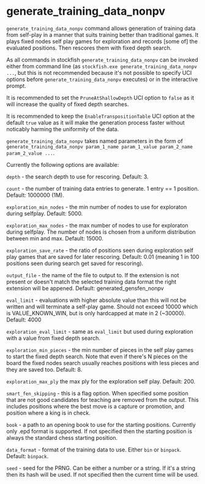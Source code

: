 # generate_training_data_nonpv

`generate_training_data_nonpv` command allows generation of training data from self-play in a manner that suits training better than traditional games. It plays fixed nodes self play games for exploration and records [some of] the evaluated positions. Then rescores them with fixed depth search.

As all commands in stockfish `generate_training_data_nonpv` can be invoked either from command line (as `stockfish.exe generate_training_data_nonpv ...`, but this is not recommended because it's not possible to specify UCI options before `generate_training_data_nonpv` executes) or in the interactive prompt.

It is recommended to set the `PruneAtShallowDepth` UCI option to `false` as it will increase the quality of fixed depth searches.

It is recommended to keep the `EnableTranspositionTable` UCI option at the default `true` value as it will make the generation process faster without noticably harming the uniformity of the data.

`generate_training_data_nonpv` takes named parameters in the form of `generate_training_data_nonpv param_1_name param_1_value param_2_name param_2_value ...`.

Currently the following options are available:

`depth` - the search depth to use for rescoring. Default: 3.

`count` - the number of training data entries to generate. 1 entry == 1 position. Default: 1000000 (1M).

`exploration_min_nodes` - the min number of nodes to use for exploraton during selfplay. Default: 5000.

`exploration_max_nodes` - the max number of nodes to use for exploraton during selfplay. The number of nodes is chosen from a uniform distribution between min and max. Default: 15000.

`exploration_save_rate` - the ratio of positions seen during exploration self play games that are saved for later rescoring. Default: 0.01 (meaning 1 in 100 positions seen during search get saved for rescoring).

`output_file` - the name of the file to output to. If the extension is not present or doesn't match the selected training data format the right extension will be appened. Default: generated_gensfen_nonpv

`eval_limit` - evaluations with higher absolute value than this will not be written and will terminate a self-play game. Should not exceed 10000 which is VALUE_KNOWN_WIN, but is only hardcapped at mate in 2 (\~30000). Default: 4000

`exploration_eval_limit` - same as `eval_limit` but used during exploration with a value from fixed depth search.

`exploration_min_pieces` - the min number of pieces in the self play games to start the fixed depth search. Note that even if there's N pieces on the board the fixed nodes search usually reaches positions with less pieces and they are saved too. Default: 8.

`exploration_max_ply` the max ply for the exploration self play. Default: 200.

`smart_fen_skipping` - this is a flag option. When specified some position that are not good candidates for teaching are removed from the output. This includes positions where the best move is a capture or promotion, and position where a king is in check.

`book` - a path to an opening book to use for the starting positions. Currently only .epd format is supported. If not specified then the starting position is always the standard chess starting position.

`data_format` - format of the training data to use. Either `bin` or `binpack`. Default: `binpack`.

`seed` - seed for the PRNG. Can be either a number or a string. If it's a string then its hash will be used. If not specified then the current time will be used.
